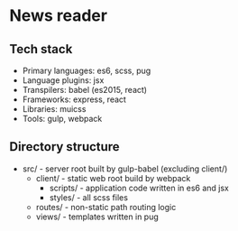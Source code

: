 # News reader

## Tech stack

- Primary languages: es6, scss, pug
- Language plugins: jsx
- Transpilers: babel (es2015, react)
- Frameworks: express, react
- Libraries: muicss
- Tools: gulp, webpack

## Directory structure

- src/ - server root built by gulp-babel (excluding client/)
  - client/ - static web root build by webpack
    - scripts/ - application code written in es6 and jsx
    - styles/ - all scss files
  - routes/ - non-static path routing logic
  - views/ - templates written in pug
